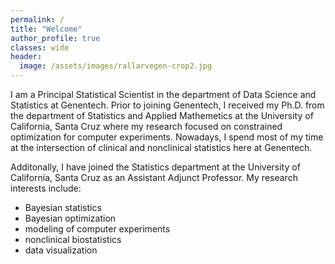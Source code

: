 ```yaml
---
permalink: /
title: "Welcome"
author_profile: true
classes: wide
header:
  image: /assets/images/rallarvegen-crop2.jpg
---
```


I am a Principal Statistical Scientist in the department of Data Science and Statistics at Genentech. Prior to joining Genentech, I received my Ph.D. from the department of Statistics and Applied Mathemetics at the University of California, Santa Cruz where my research focused on constrained optimization for computer experiments. Nowadays, I spend most of my time at the intersection of clinical and nonclinical statistics here at Genentech.

Additonally, I have joined the Statistics department at the University of California, Santa Cruz as an Assistant Adjunct Professor. My research interests include:
- Bayesian statistics
- Bayesian optimization
- modeling of computer experiments
- nonclinical biostatistics
- data visualization
